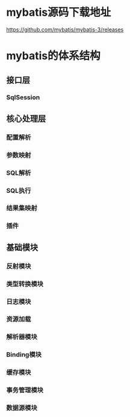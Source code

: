 # mybatis源码下载地址

https://github.com/mybatis/mybatis-3/releases

# mybatis的体系结构
## 接口层
### SqlSession

## 核心处理层
### 配置解析
### 参数映射
### SQL解析
### SQL执行
### 结果集映射
### 插件

## 基础模块
### 反射模块
### 类型转换模块
### 日志模块
### 资源加载
### 解析器模块
### Binding模块
### 缓存模块
### 事务管理模块
### 数据源模块